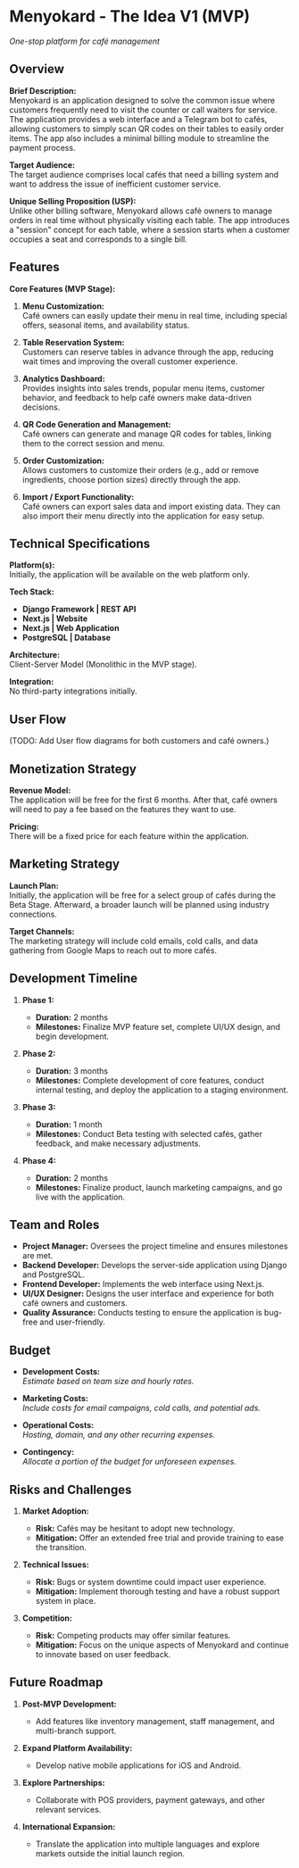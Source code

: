 # Menyokard - The Idea V1 (MVP)
*One-stop platform for café management*

## Overview

**Brief Description:**  
Menyokard is an application designed to solve the common issue where customers frequently need to visit the counter or call waiters for service. The application provides a web interface and a Telegram bot to cafés, allowing customers to simply scan QR codes on their tables to easily order items. The app also includes a minimal billing module to streamline the payment process.

**Target Audience:**  
The target audience comprises local cafés that need a billing system and want to address the issue of inefficient customer service.

**Unique Selling Proposition (USP):**  
Unlike other billing software, Menyokard allows café owners to manage orders in real time without physically visiting each table. The app introduces a "session" concept for each table, where a session starts when a customer occupies a seat and corresponds to a single bill.

## Features

**Core Features (MVP Stage):**

1. **Menu Customization:**  
   Café owners can easily update their menu in real time, including special offers, seasonal items, and availability status.

2. **Table Reservation System:**  
   Customers can reserve tables in advance through the app, reducing wait times and improving the overall customer experience.

3. **Analytics Dashboard:**  
   Provides insights into sales trends, popular menu items, customer behavior, and feedback to help café owners make data-driven decisions.

4. **QR Code Generation and Management:**  
   Café owners can generate and manage QR codes for tables, linking them to the correct session and menu.

5. **Order Customization:**  
   Allows customers to customize their orders (e.g., add or remove ingredients, choose portion sizes) directly through the app.

6. **Import / Export Functionality:**  
   Café owners can export sales data and import existing data. They can also import their menu directly into the application for easy setup.

## Technical Specifications

**Platform(s):**  
Initially, the application will be available on the web platform only.

**Tech Stack:**

- **Django Framework | REST API**  
- **Next.js | Website**  
- **Next.js | Web Application**  
- **PostgreSQL | Database**

**Architecture:**  
Client-Server Model (Monolithic in the MVP stage).

**Integration:**  
No third-party integrations initially.

## User Flow

(TODO: Add User flow diagrams for both customers and café owners.)

## Monetization Strategy

**Revenue Model:**  
The application will be free for the first 6 months. After that, café owners will need to pay a fee based on the features they want to use.

**Pricing:**  
There will be a fixed price for each feature within the application.

## Marketing Strategy

**Launch Plan:**  
Initially, the application will be free for a select group of cafés during the Beta Stage. Afterward, a broader launch will be planned using industry connections.

**Target Channels:**  
The marketing strategy will include cold emails, cold calls, and data gathering from Google Maps to reach out to more cafés.

## Development Timeline

1. **Phase 1:**  
   - **Duration:** 2 months  
   - **Milestones:** Finalize MVP feature set, complete UI/UX design, and begin development.

2. **Phase 2:**  
   - **Duration:** 3 months  
   - **Milestones:** Complete development of core features, conduct internal testing, and deploy the application to a staging environment.

3. **Phase 3:**  
   - **Duration:** 1 month  
   - **Milestones:** Conduct Beta testing with selected cafés, gather feedback, and make necessary adjustments.

4. **Phase 4:**  
   - **Duration:** 2 months  
   - **Milestones:** Finalize product, launch marketing campaigns, and go live with the application.

## Team and Roles

- **Project Manager:** Oversees the project timeline and ensures milestones are met.
- **Backend Developer:** Develops the server-side application using Django and PostgreSQL.
- **Frontend Developer:** Implements the web interface using Next.js.
- **UI/UX Designer:** Designs the user interface and experience for both café owners and customers.
- **Quality Assurance:** Conducts testing to ensure the application is bug-free and user-friendly.

## Budget

- **Development Costs:**  
   *Estimate based on team size and hourly rates.*

- **Marketing Costs:**  
   *Include costs for email campaigns, cold calls, and potential ads.*

- **Operational Costs:**  
   *Hosting, domain, and any other recurring expenses.*

- **Contingency:**  
   *Allocate a portion of the budget for unforeseen expenses.*

## Risks and Challenges

1. **Market Adoption:**  
   - **Risk:** Cafés may be hesitant to adopt new technology.
   - **Mitigation:** Offer an extended free trial and provide training to ease the transition.

2. **Technical Issues:**  
   - **Risk:** Bugs or system downtime could impact user experience.
   - **Mitigation:** Implement thorough testing and have a robust support system in place.

3. **Competition:**  
   - **Risk:** Competing products may offer similar features.
   - **Mitigation:** Focus on the unique aspects of Menyokard and continue to innovate based on user feedback.

## Future Roadmap

1. **Post-MVP Development:**  
   - Add features like inventory management, staff management, and multi-branch support.

2. **Expand Platform Availability:**  
   - Develop native mobile applications for iOS and Android.

3. **Explore Partnerships:**  
   - Collaborate with POS providers, payment gateways, and other relevant services.

4. **International Expansion:**  
   - Translate the application into multiple languages and explore markets outside the initial launch region.
